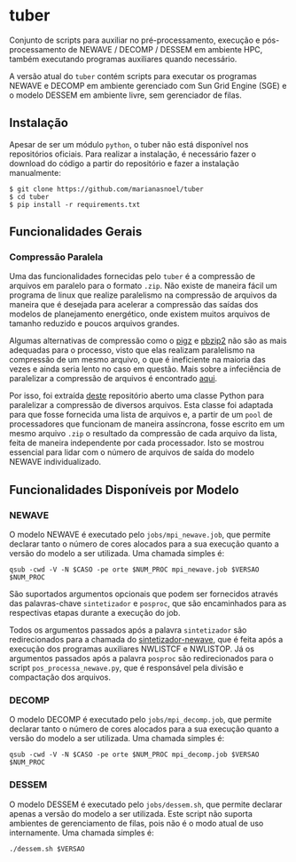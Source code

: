 # tuber
Conjunto de scripts para auxiliar no pré-processamento, execução e pós-processamento de NEWAVE / DECOMP / DESSEM em ambiente HPC, também executando programas auxiliares quando necessário.

A versão atual do `tuber` contém scripts para executar os programas NEWAVE e DECOMP em ambiente gerenciado com Sun Grid Engine (SGE) e o modelo DESSEM em ambiente livre, sem gerenciador de filas.

## Instalação

Apesar de ser um módulo `python`, o tuber não está disponível nos repositórios oficiais. Para realizar a instalação, é necessário fazer o download do código a partir do repositório e fazer a instalação manualmente:

```
$ git clone https://github.com/marianasnoel/tuber
$ cd tuber
$ pip install -r requirements.txt
```

## Funcionalidades Gerais

### Compressão Paralela

Uma das funcionalidades fornecidas pelo `tuber` é a compressão de arquivos em paralelo para o formato `.zip`. Não existe de maneira fácil um programa de linux que realize paralelismo na compressão de arquivos da maneira que é desejada para acelerar a compressão das saídas dos modelos de planejamento energético, onde existem muitos arquivos de tamanho reduzido e poucos arquivos grandes.

Algumas alternativas de compressão como o [pigz]() e [pbzip2]() não são as mais adequadas para o processo, visto que elas realizam paralelismo na compressão de um mesmo arquivo, o que é ineficiente na maioria das vezes e ainda seria lento no caso em questão. Mais sobre a infeciência de paralelizar a compressão de arquivos é encontrado [aqui](https://stackoverflow.com/questions/66989293/parallel-zipping-of-a-single-large-file).

Por isso, foi extraída [deste](https://github.com/urishab/ZipFileParallel) repositório aberto uma classe Python para paralelizar a compressão de diversos arquivos. Esta classe foi adaptada para que fosse fornecida uma lista de arquivos e, a partir de um `pool` de processadores que funcionam de maneira assíncrona, fosse escrito em um mesmo arquivo `.zip` o resultado da compressão de cada arquivo da lista, feita de maneira independente por cada processador. Isto se mostrou essencial para lidar com o número de arquivos de saída do modelo NEWAVE individualizado.

## Funcionalidades Disponíveis por Modelo

### NEWAVE

O modelo NEWAVE é executado pelo `jobs/mpi_newave.job`, que permite declarar tanto o número de cores alocados para a sua execução quanto a versão do modelo a ser utilizada. Uma chamada simples é:

`qsub -cwd -V -N $CASO -pe orte $NUM_PROC mpi_newave.job $VERSAO $NUM_PROC`

São suportados argumentos opcionais que podem ser fornecidos através das palavras-chave `sintetizador` e `posproc`, que são encaminhados para as respectivas etapas durante a execução do job.

Todos os argumentos passados após a palavra `sintetizador` são redirecionados para a chamada do [sintetizador-newave](), que é feita após a execução dos programas auxiliares NWLISTCF e NWLISTOP. Já os argumentos passados após a palavra `posproc` são redirecionados para o script `pos_processa_newave.py`, que é responsável pela divisão e compactação dos arquivos.

### DECOMP

O modelo DECOMP é executado pelo `jobs/mpi_decomp.job`, que permite declarar tanto o número de cores alocados para a sua execução quanto a versão do modelo a ser utilizada. Uma chamada simples é:

`qsub -cwd -V -N $CASO -pe orte $NUM_PROC mpi_decomp.job $VERSAO $NUM_PROC`

### DESSEM

O modelo DESSEM é executado pelo `jobs/dessem.sh`, que permite declarar apenas a versão do modelo a ser utilizada. Este script não suporta ambientes de gerenciamento de filas, pois não é o modo atual de uso internamente. Uma chamada simples é:

`./dessem.sh $VERSAO`

